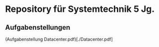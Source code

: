 # Repository für Systemtechnik 5 Jg.
## Aufgabenstellungen
(Aufgabenstellung Datacenter.pdf)[./Datacenter.pdf]
